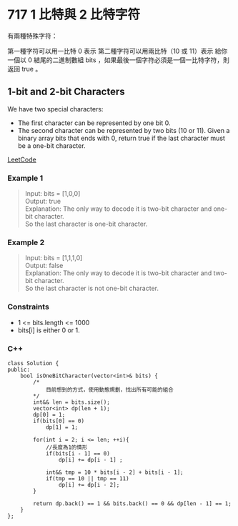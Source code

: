# 717 1 比特與 2 比特字符

有兩種特殊字符：

第一種字符可以用一比特 0 表示
第二種字符可以用兩比特（10 或 11）表示
給你一個以 0 結尾的二進制數組 bits ，如果最後一個字符必須是一個一比特字符，則返回 true 。

##  1-bit and 2-bit Characters

We have two special characters:

* The first character can be represented by one bit 0.
* The second character can be represented by two bits (10 or 11).
Given a binary array bits that ends with 0, return true if the last character must be a one-bit character.

[LeetCode](https://leetcode.cn/problems/to-lower-case/)

### Example 1

> Input: bits = [1,0,0]  
Output: true  
Explanation: The only way to decode it is two-bit character and one-bit character.  
So the last character is one-bit character.  

### Example 2

> Input: bits = [1,1,1,0]  
Output: false  
Explanation: The only way to decode it is two-bit character and two-bit character.  
So the last character is not one-bit character.  


### Constraints

* 1 <= bits.length <= 1000
* bits[i] is either 0 or 1.


### C++ 

```
class Solution {
public:
    bool isOneBitCharacter(vector<int>& bits) {
        /*
            目前想到的方式，使用動態規劃，找出所有可能的組合
        */
        int&& len = bits.size(); 
        vector<int> dp(len + 1);
        dp[0] = 1;
        if(bits[0] == 0)
            dp[1] = 1;

        for(int i = 2; i <= len; ++i){
            //長度為1的情形
            if(bits[i - 1] == 0)
                dp[i] += dp[i - 1] ;

            int&& tmp = 10 * bits[i - 2] + bits[i - 1];
            if(tmp == 10 || tmp == 11)
                dp[i] += dp[i - 2];
        }

        return dp.back() == 1 && bits.back() == 0 && dp[len - 1] == 1;
    }
};
```